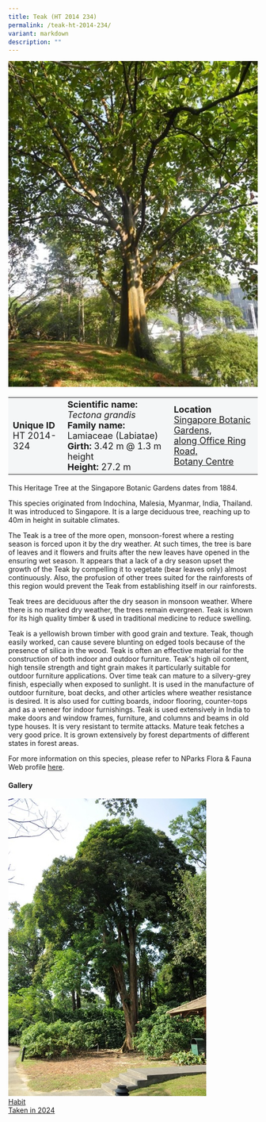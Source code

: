 ```yaml
---
title: Teak (HT 2014 234)
permalink: /teak-ht-2014-234/
variant: markdown
description: ""
---
```

<div class="isomer-image-wrapper">
<img src="/images/heritage_trees_photos/terap_ht_2015_235-habit.jpg"> 
</div><table style="minWidth: 100px; font-size: 18px; background: #F4F6F7">
<tbody><tr>
<td rowspan="1" colspan="1">
<strong>Unique ID</strong>
<br>HT 2014-324
</td>
<td rowspan="1" colspan="1">
<strong>Scientific name:</strong> <em>Tectona grandis</em> 
<br><strong>Family name:</strong> Lamiaceae (Labiatae)
<br><strong>Girth:</strong> 3.42 m @ 1.3 m height
<br><strong>Height: </strong>27.2 m
</td>
<td rowspan="1" colspan="1">
<strong>Location</strong><a href="https://www.onemap.gov.sg/?lat=1.3082249999922375&amp;lng=103.81805399999762">
<br>Singapore Botanic Gardens, 
	<br>along Office Ring Road,
 <br>Botany Centre</a>
</td>
</tr>
</tbody></table>
<p>This Heritage Tree at the Singapore Botanic Gardens dates from 1884.</p>

<p>This species originated from Indochina, Malesia, Myanmar, India, Thailand. It was introduced to Singapore. It is a large deciduous tree, reaching up to 40m in height in suitable climates.</p>

<p>The Teak is a tree of the more open, monsoon-forest where a resting season is forced upon it by the dry weather. At such times, the tree is bare of leaves and it flowers and fruits after the new leaves have opened in the ensuring wet season. It appears that a lack of a dry season upset the growth of the Teak by compelling it to vegetate (bear leaves only) almost continuously. Also, the profusion of other trees suited for the rainforests of this region would prevent the Teak from establishing itself in our rainforests.</p>

<p>Teak trees are deciduous after the dry season in monsoon weather. Where there is no marked dry weather, the trees remain evergreen. Teak is known for its high quality timber &amp; used in traditional medicine to reduce swelling. </p>

<p>Teak is a yellowish brown timber with good grain and texture. Teak, though easily worked, can cause severe blunting on edged tools because of the presence of silica in the wood. Teak is often an effective material for the construction of both indoor and outdoor furniture. Teak's high oil content, high tensile strength and tight grain makes it particularly suitable for outdoor furniture applications. Over time teak can mature to a silvery-grey finish, especially when exposed to sunlight. It is used in the manufacture of outdoor furniture, boat decks, and other articles where weather resistance is desired. It is also used for cutting boards, indoor flooring, counter-tops and as a veneer for indoor furnishings. Teak is used extensively in India to make doors and window frames, furniture, and columns and beams in old type houses. It is very resistant to termite attacks. Mature teak fetches a very good price. It is grown extensively by forest departments of different states in forest areas.</p>
	
<p>For more information on this species, please refer to NParks Flora &amp; Fauna Web profile <a href="https://www.nparks.gov.sg/florafaunaweb/flora/3/1/3178">here</a>.</p>

<h4>Gallery</h4>
<div class="isomer-card-grid">
<a href="/images/Heritage_trees_photos/tulang_daing_ht_2001_22-habit.jpg" class="isomer-card">
<div class="isomer-card-image">
<div class="isomer-image-wrapper"><img src="/images/Heritage_trees_photos/tulang_daing_ht_2001_22-habit.jpg"></div></div>
<div class="isomer-card-body"><div class="isomer-card-title">Habit</div><div class="isomer-card-description">Taken in 2024</div></div></a><p></p></div>